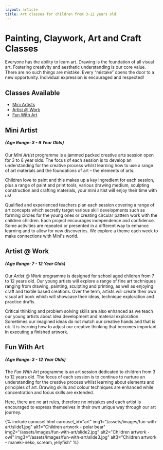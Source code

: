 ```yaml
---
layout: article
title: Art classes for children from 3-12 years old
---
```

# Painting, Claywork, Art and Craft Classes

<div class="row align-items-start">
  <div class="col-lg-11 normal-text para">
    <p>Everyone has the ability to learn art. Drawing is the foundation of all visual art. Fostering creativity
and aesthetic understanding is our core value. There are no such things are mistake. Every “mistake”
opens the door to a new opportunity. Individual expression is encouraged and respected!</p>
    <h2>Classes Available</h2>
    <ul>
      <li><a href="#mini-artists">Mini Artists</a></li>
      <li><a href="#artist-at-work">Artist @ Work</a></li>
      <li><a href="#fun-with-art">Fun With Art</a></li>
    </ul>
  </div>
</div>
<div class="row align-items-start">
  <div class="col-lg-11 normal-text para">
    <h2 id="mini-artists">Mini Artist</h2>
    <h5><em>(Age Range: 3 - 6 Year Olds)</em></h5>
    <p>Our <em>Mini Artist</em> programme is a jammed packed creative arts session open for 3 to 6 year olds. The
focus of each session is to develop an understanding for the creative process whilst learning how to
use a range of art materials and the foundations of art – the elements of arts.</p>
    <p>Children love to paint and this makes up a key ingredient for each session, plus a range of paint
and print tools, various drawing medium, sculpting construction and crafting materials, your mini
artist will enjoy their time with us!</p>
    <p>Qualified and experienced teachers plan each session covering a range of art concepts which
secretly target various skill developments such as forming circles for the young ones or creating
circular pattern work with the children children. Each project encourages independence and
confidence. Some activities are repeated or presented in a different way to enhance learning and to
allow for new discoveries. We explore a theme each week to make connections with Mini's world.</p>
</div>
</div>

<div class="row align-items-start">
<div class="col-lg-11 normal-text para">
  <h2 id="artist-at-work">Artist @ Work</h2>
  <h5><em>(Age Range: 7 - 12 Year Olds)</em></h5>
  <p>Our <em>Artist @ Work</em> programme is designed for school aged children from 7 to 12 years old. Our
young artists will explore a range of fine art techniques ranging from drawing, painting, sculpting and
printing, as well as enjoying craft and textile based creations. Over the term, artists will create their
own visual art book which will showcase their ideas, technique exploration and practice drafts.</p>
  <p>Critical thinking and problem solving skills are also enhanced as we teach our young artists about
idea development and material exploration. Sometimes our imagined ideas do not match our
creative hands and that is ok. It is learning how to adjust our creative thinking that becomes
important in executing a finished artwork.</p>
</div>
</div>

<div class="row align-items-start">
<div class="col-lg-11 normal-text para">
  <h2 id="fun-with-art">Fun With Art</h2>
  <h5><em>(Age Range: 3 - 12 Year Olds)</em></h5>
  <p>The <em>Fun With Art</em> programme is an art session dedicated to children from 3 to 12 years old. The
focus of each session is to continue to nurture an understanding for the creative process whilst
learning about elements and principles of art. Drawing skills and colour techniques are enhanced
while concentration and focus skills are extended.</p>
  <p>Here, there are no art rules, therefore no mistakes and each artist is encouraged to express
themselves in their own unique way through our art journey.</p>

  {% include carousel.html
  carousel_id="art"
  img1="/assets/images/fun-with-art/slide1.jpg" alt1="Children artwork - polar bear"
  img2="/assets/images/fun-with-art/slide2.jpg" alt2="Children artwork - owl"
  img3="/assets/images/fun-with-art/slide3.jpg" alt3="Children artwork - maneki-neko, scream, jellyfish"
  %}

</div>